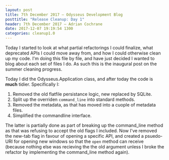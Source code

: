 ```yaml
---
layout: post
title: 7th December 2017 — Odysseus Development Blog
posttitle: "Release Cleanup: Day 1"
header: 7th December 2017 — Adrian Cochrane
date: 2017-12-07 19:19:54 1300
categories: cleanup1.0
---
```


Today I started to look at what partial refactorings I could finalize, what deprecated APIs I could move away from, and how I could otherwise clean up my code. I'm doing this file by file, and have just decided I wanted to blog about each set of files I do. As such this is the inaugural post on the summer cleaning progress.

Today I did the Odysseus.Application class, and after today the code is **much** tidier. Specifically I:

1. Removed the old flatfile persistance logic, new replaced by SQLite. 
2. Split up the overriden `command_line` into standard methods. 
3. Removed the metadata, as that has moved into a cuople of metadata files.
4. Simplified the commandline interface.

The latter is partially done as part of breaking up the command_line method as that was refusing to accept the old flags I included. Now I've removed the new-tab flag in favour of opening a specific API, and created a psuedo-URI for opening new windows so that the `open` method can receive (because nothing else was recieving the the old argument unless I broke the refactor by implementing the command_line method again). 
